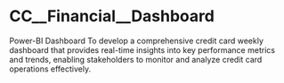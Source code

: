 # CC__Financial__Dashboard
Power-BI Dashboard
To develop a comprehensive credit card weekly dashboard that provides real-time insights into key performance metrics and trends, enabling stakeholders to monitor and analyze credit card operations effectively. 

